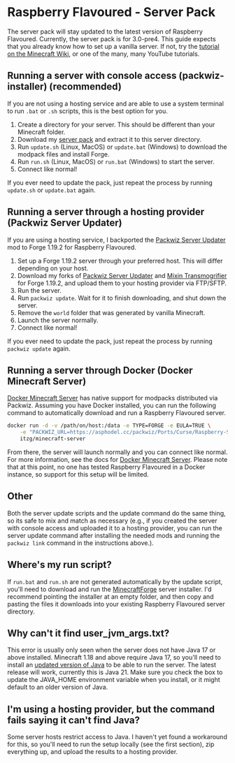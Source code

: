 # Raspberry Flavoured - Server Pack

The server pack will stay updated to the latest version of Raspberry Flavoured. Currently, the server pack is for 3.0-pre4. This guide expects that you already know how to set up a vanilla server. If not, try the [tutorial on the Minecraft Wiki](https://minecraft.wiki/w/Tutorial:Setting_up_a_Java_Edition_server), or one of the many, many YouTube tutorials.

## Running a server with console access (packwiz-installer) (recommended)

If you are not using a hosting service and are able to use a system terminal to run `.bat` or `.sh` scripts, this is the best option for you.

1. Create a directory for your server. This should be different than your Minecraft folder.
1. Download my [server pack](https://asphodel.cc/resources/cf/Raspberry-Flavoured-3.0-pre4-Server-Pack.zip) and extract it to this server directory.
5. Run `update.sh` (Linux, MacOS) or `update.bat` (Windows) to download the modpack files and install Forge.
6. Run `run.sh` (Linux, MacOS) or `run.bat` (Windows) to start the server.
7. Connect like normal!

If you ever need to update the pack, just repeat the process by running `update.sh` or `update.bat` again.

## Running a server through a hosting provider (Packwiz Server Updater)

If you are using a hosting service, I backported the [Packwiz Server Updater](https://modrinth.com/mod/packwiz-server-updater) mod to Forge 1.19.2 for Raspberry Flavoured.

1. Set up a Forge 1.19.2 server through your preferred host. This will differ depending on your host.
2. Download my forks of [Packwiz Server Updater](https://github.com/cassiancc/packwiz-server-updater/releases/download/2.2.0%2Bforge-1.19.2/packwizsu-forge-2.2.0.jar) and [Mixin Transmogrifier](https://github.com/cassiancc/MixinTransmogrifier/releases/tag/0.4.6%2B1.19.2) for Forge 1.19.2, and upload them to your hosting provider via FTP/SFTP.
3. Run the server.
5. Run `packwiz update`. Wait for it to finish downloading, and shut down the server.
6. Remove the `world` folder that was generated by vanilla Minecraft.
7. Launch the server normally.
8. Connect like normal!

If you ever need to update the pack, just repeat the process by running `packwiz update` again.

## Running a server through Docker (Docker Minecraft Server)

[Docker Minecraft Server](https://docker-minecraft-server.readthedocs.io/en/latest/) has native support for modpacks distributed via Packwiz. Assuming you have Docker installed, you can run the following command to automatically download and run a Raspberry Flavoured server.

```bash
docker run -d -v /path/on/host:/data -e TYPE=FORGE -e EULA=TRUE \
    -e "PACKWIZ_URL=https://asphodel.cc/packwiz/Ports/Curse/Raspberry-Server/pack.toml" \
    itzg/minecraft-server
```

From there, the server will launch normally and you can connect like normal. For more information, see the docs for [Docker Minecraft Server](https://docker-minecraft-server.readthedocs.io/en/latest/mods-and-plugins/packwiz/). Please note that at this point, no one has tested Raspberry Flavoured in a Docker instance, so support for this setup will be limited.

## Other
Both the server update scripts and the update command do the same thing, so its safe to mix and match as necessary (e.g., if you created the server with console access and uploaded it to a hosting provider, you can run the server update command after installing the needed mods and running the `packwiz link` command in the instructions above.).

## Where's my run script?
If `run.bat` and `run.sh` are not generated automatically by the update script, you'll need to download and run the [MinecraftForge](https://maven.minecraftforge.net/net/minecraftforge/forge/1.19.2-43.4.12/forge-1.19.2-43.4.12-installer.jar) server installer. I'd recommend pointing the installer at an empty folder, and then copy and pasting the files it downloads into your existing Raspberry Flavoured server directory.

## Why can't it find user_jvm_args.txt?

This error is usually only seen when the server does not have Java 17 or above installed. Minecraft 1.18 and above require Java 17, so you'll need to install an [updated version of Java](https://adoptium.net/) to be able to run the server. The latest release will work, currently this is Java 21. Make sure you check the box to update the JAVA_HOME environment variable when you install, or it might default to an older version of Java.

## I'm using a hosting provider, but the command fails saying it can't find Java?

Some server hosts restrict access to Java. I haven't yet found a workaround for this, so you'll need to run the setup locally (see the first section), zip everything up, and upload the results to a hosting provider. 
